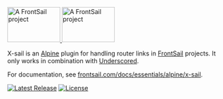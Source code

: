 <p>
  <a href="https://www.frontsail.com/#gh-light-mode-only" target="_blank">
    <img src="https://brand.frontsail.com/logo-github-dark.svg" alt="A FrontSail project" width="120" height="80">
  </a>
  <a href="https://www.frontsail.com/#gh-dark-mode-only" target="_blank">
    <img src="https://brand.frontsail.com/logo-github-light.svg" alt="A FrontSail project" width="120" height="80">
  </a>
</p>

X-sail is an [Alpine](https://github.com/alpinejs/alpine) plugin for handling router links in [FrontSail](https://www.frontsail.com) projects. It only works in combination with [Underscored](https://github.com/frontsail/underscored).

For documentation, see [frontsail.com/docs/essentials/alpine/x-sail](https://www.frontsail.com/docs/essentials/alpine/x-sail).

<p>
  <a href="https://github.com/frontsail/x-sail/releases"><img src="https://img.shields.io/github/v/release/frontsail/x-sail?display_name=tag&style=flat-square" alt="Latest Release"></a>
  <a href="https://github.com/frontsail/x-sail/blob/main/LICENSE"><img src="https://img.shields.io/github/license/frontsail/x-sail.svg?style=flat-square" alt="License"></a>
</p>
